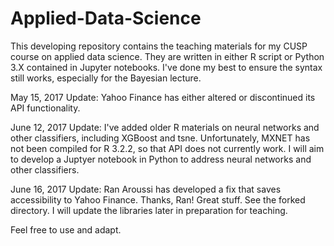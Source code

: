 # Applied-Data-Science
This developing repository contains the teaching materials for my CUSP course on applied data science. They are written in either R script 
or Python 3.X contained in Jupyter notebooks. I've done my best to ensure the syntax still works, especially for the Bayesian lecture.  

May 15, 2017 Update: Yahoo Finance has either altered or discontinued its API functionality.  

June 12, 2017 Update: I've added older R materials on neural networks and other classifiers, including XGBoost and tsne.  Unfortunately, 
MXNET has not been compiled for R 3.2.2, so that API does not currently work.  I will aim to develop a Juptyer notebook in Python to 
address neural networks and other classifiers.

June 16, 2017 Update: Ran Aroussi has developed a fix that saves accessibility to Yahoo Finance.  Thanks, Ran!  Great stuff.
See the forked directory.  I will update the libraries later in preparation for teaching.

Feel free to use and adapt.
